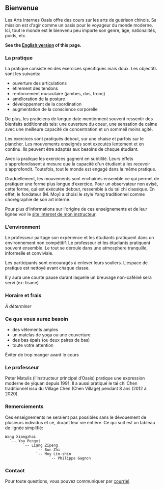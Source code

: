 ## Bienvenue

Les Arts Internes Oasis offre des cours sur les arts de guérison chinois. Sa
mission est d'agir comme un oasis pour le voyageur du monde moderne. Ici, tout
le monde est le bienvenu peu importe son genre, âge, nationalités, poids, etc.

**See the [English version](index.md) of this page.**

### La pratique

La pratique consiste en des exercices spécifiques mais doux. Les objectifs sont
les suivants:

* ouverture des articulations
* étirement des tendons
* renforcement musculaire (jambes, dos, tronc)
* amélioration de la posture
* développement de la coordination
* augmentation de la conscience corporelle

De plus, les praticiens de longue date mentionnent souvent ressentir des
bienfaits additionnels tels: une ouverture du coeur, une sensation de calme
avec une meilleure capacité de concentration et un sommeil moins agité.

Les exercices sont pratiqués debout, sur une chaise et parfois sur le plancher.
Les mouvements enseignés sont exécutés lentement et en continu. Ils peuvent
être adaptés aux besoins de chaque étudiant.

Avec la pratique les exercices gagnent en subtilité. Leurs effets
s'approfondissent à mesure que la capacité d'un étudiant à les recevoir
s'approfondit. Toutefois, tout le monde est engagé dans la même pratique. 

Graduellement, les mouvements sont enchaînés ensemble ce qui permet de
pratiquer une forme plus longue d’exercice. Pour un observateur non avisé,
cette forme, qui est exécutée debout, ressemble à du tai chi classique. En
effet, le fondateur (M. Moy) a choisi le style Yang traditionnel comme
chorégraphie de son art interne.

Pour plus d'informations sur l'origine de ces enseignements et de leur lignée
voir le [site internet de mon instructeur](https://taichinuances.com).

### L'environment

Le professeur partage son expérience et les étudiants pratiquent dans un
environnement non compétitif. Le professeur et les étudiants pratiquent souvent
ensemble. Le tout se déroule dans une atmosphère tranquille, informelle et
conviviale.

Les participants sont encouragés à enlever leurs souliers. L'espace de
pratique est nettoyé avant chaque classe.

Il y aura une courte pause durant laquelle un breuvage non-caféiné sera servi
(ex: tisane)

### Horaire et frais

*À déterminer*

### Ce que vous aurez besoin

* des vêtements amples
* un matelas de yoga ou une couverture
* des bas épais (ou deux paires de bas)
* toute votre attention

Éviter de trop manger avant le cours

### Le professeur

Peter Matulis (l’instructeur principal d’Oasis) pratique une expression moderne
de yiquan depuis 1991. Il a aussi pratiqué le tai chi Chen traditionnel issu du
Village Chen (Chen Village) pendant 8 ans (2012 à 2020).

### Remerciements

Ces enseignements ne seraient pas possibles sans le dévouement de plusieurs
individus et ce, durant leur vie entière. Ce qui suit est un tableau de lignée
simplifié:

```
Wang Xiangzhai
  `-- You Pengxi
        `-- Liang Zipeng
              `-- Sun Zhi
              `-- Moy Lin-shin
                    `-- Philippe Gagnon
```

### Contact

Pour toute questions, vous pouvez communiquer par
[courriel](mailto:info@oasis-internal.art).
